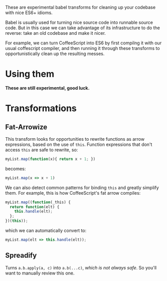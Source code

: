 These are experimental babel transforms for cleaning up your codebase
with nice ES6+ idioms.

Babel is usually used for turning nice source code into runnable
source code. But in this case we can take advantage of its
infrastructure to do the reverse: take an old codebase and make it
nicer.

For example, we can turn CoffeeScript into ES6 by first compilng it
with our usual coffescript compiler, and then running it through these
transforms to opportunistically clean up the resulting messes.

# Using them

**These are still experimental, good luck.**

# Transformations

## Fat-Arrowize

This transform looks for opportunities to rewrite functions as arrow
expressions, based on the use of `this`. Function expressions that
don't access `this` are safe to rewrite, so:

```js
myList.map(function(x){ return x + 1; })
```

becomes:

```js
myList.map(x => x + 1)
```

We can also detect common patterns for binding `this` and greatly
simplify them. For example, this is how CoffeeScript's fat arrow
compiles:

```js
myList.map((function(_this) {
  return function(elt) {
    this.handle(elt);
  };
})(this));
```

which we can automatically convert to:

```js
myList.map(elt => this.handle(elt));
```

## Spreadify

Turns `a.b.apply(a, c)` into `a.b(...c)`, *which is not always
safe*. So you'll want to manually review this one.
